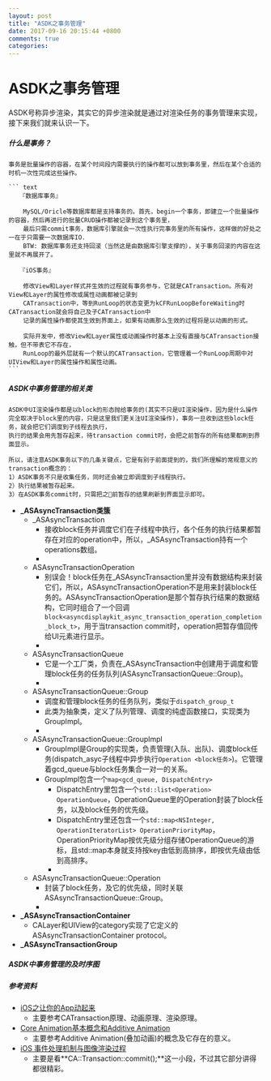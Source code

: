```yaml
---
layout: post
title: "ASDK之事务管理"
date: 2017-09-16 20:15:44 +0800
comments: true
categories: 
---
```


# ASDK之事务管理

ASDK号称异步渲染，其实它的异步渲染就是通过对渲染任务的事务管理来实现，接下来我们就来认识一下。

##### 什么是事务？

	事务是批量操作的容器，在某个时间段内需要执行的操作都可以放到事务里，然后在某个合适的时机一次性完成这些操作。
	
	``` text
	   『数据库事务』
		
		MySQL/Oricle等数据库都是支持事务的。首先，begin一个事务，即建立一个批量操作的容器，然后再进行的批量CRUD操作都被记录到这个事务里，
		最后只需commit事务，数据库引擎就会一次性执行完事务里的所有操作，这样做的好处之一在于只需要一次数据库IO.
		BTW: 数据库事务还支持回滚（当然这是由数据库引擎支撑的），关于事务回滚的内容在这里就不再展开了。
		
	   『iOS事务』
		
		修改View和Layer样式并生效的过程就有事务参与，它就是CATransaction。所有对View和Layer的属性修改或属性动画都被记录到
		CATransaction中，等到RunLoop的状态变更为kCFRunLoopBeforeWaiting时CATransaction就会将自己及子CATransaction中
		记录的属性操作都使其生效到界面上，如果有动画那么生效的过程将是以动画的形式。
		
		实际开发中，修改View和Layer属性或动画操作时基本上没有直接与CATransaction接触，但不带表它不存在，
		RunLoop的最外层就有一个默认的CATransaction，它管理着一个RunLoop周期中对UIView和Layer的属性操作和属性动画。
	```
	
##### ASDK中事务管理的相关类

```text
ASDK中UI渲染操作都是以block的形态抛给事务的(其实不只是UI渲染操作，因为是什么操作完全取决于block里的内容，只是这里我们更关注UI渲染操作)，事务一旦收到这些block任务，就会把它们调度到子线程去执行，
执行的结果会用先暂存起来，待transaction commit时，会把之前暂存的所有结果都刷到界面显示。

所以，请注意ASDK事务以下的几条关键点，它是有别于前面提到的，我们所理解的常规意义的transaction概念的：
1）ASDK事务不只是收集任务，同时还会被立即调度到子线程执行。
2）执行结果被暂存起来。
3）在ASDK事务commit时，只需把之前暂存的结果刷新到界面显示即可。
```

* **_ASAsyncTransaction类簇**
	* _ASAsyncTransaction
		* 接收block任务并调度它们在子线程中执行，各个任务的执行结果都暂存在对应的operation中，所以，_ASAsyncTransaction持有一个operations数组。
		* 
	* ASAsyncTransactionOperation
		* 别误会！block任务在_ASAsyncTransaction里并没有数据结构来封装它们，所以，ASAsyncTransactionOperation不是用来封装block任务的。ASAsyncTransactionOperation是那个暂存执行结果的数据结构，它同时组合了一个回调`block<asyncdisplaykit_async_transaction_operation_completion_block_t>`，用于当transaction commit时，operation把暂存值回传给UI元素进行显示。
		* 
	* ASAsyncTransactionQueue
		* 它是一个工厂类，负责在_ASAsyncTransaction中创建用于调度和管理block任务的任务队列(ASAsyncTransactionQueue::Group)。
		* 
	* ASAsyncTransactionQueue::Group
		* 调度和管理block任务的任务队列，类似于`dispatch_group_t`
		* 此类为抽象类，定义了队列管理、调度的纯虚函数接口，实现类为GroupImpl。
		* 
	* ASAsyncTransactionQueue::GroupImpl
		* GroupImpl是Group的实现类，负责管理(入队、出队)、调度block任务(dispatch_asyc子线程中异步执行`Operation <block任务>`)。它管理着gcd_queue与block任务集合一对一的关系。
		* GroupImpl包含一个`map<gcd_queue, DispatchEntry>`
			* DispatchEntry里包含一个`std::list<Operation> OperationQueue`，OperationQueue里的Operation封装了block任务，以及block任务的优先级。
			* DispatchEntry里还包含一个`std::map<NSInteger, OperationIteratorList> OperationPriorityMap`，OperationPriorityMap按优先级分组存储OperationQueue的游标，且std::map本身就支持按key由低到高排序，即按优先级由低到高排序。
			* 
	* ASAsyncTransactionQueue::Operation
		* 封装了block任务，及它的优先级，同时关联ASAsyncTransactionQueue::Group。
		* 
* **_ASAsyncTransactionContainer**
	* CALayer和UIView的category实现了它定义的ASAsyncTransactionContainer protocol。
* **_ASAsyncTransactionGroup**

##### ASDK中事务管理的及时序图

##### 参考资料
* [iOS之让你的App动起来](http://www.jianshu.com/p/f3097f75ede3)
	* 主要参考CATransaction原理、动画原理、渲染原理。
* [Core Animation基本概念和Additive Animation](http://www.cocoachina.com/ios/20140701/8995.html)
	* 主要参考Additive Animation(叠加动画)的概念及它存在的意义。
* [iOS 事件处理机制与图像渲染过程](http://www.cocoachina.com/ios/20151203/14549.html)
	* 主要是看**CA::Transaction::commit();**这一小段，不过其它部分讲得都很精彩。